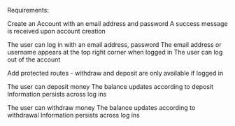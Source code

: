 Requirements:

Create an Account with an email address and password
A success message is received upon account creation


The user can log in with an email address, password
The email address or username appears at the top right corner when logged in
The user can log out of the account

Add protected routes - withdraw and deposit are only available if logged in

The user can deposit money
The balance updates according to deposit
Information persists across log ins

The user can withdraw money
The balance updates according to withdrawal
Information persists across log ins
